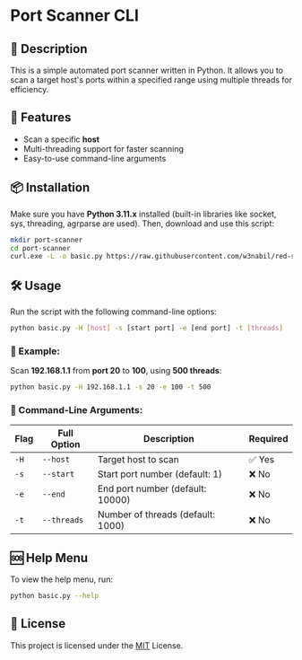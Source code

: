 # Port Scanner CLI

## 📌 Description
This is a simple automated port scanner written in Python. It allows you to scan a target host's ports within a specified range using multiple threads for efficiency.

## 🚀 Features
- Scan a specific **host**
- Multi-threading support for faster scanning
- Easy-to-use command-line arguments

## 📦 Installation
Make sure you have **Python 3.11.x** installed (built-in libraries like socket, sys, threading, agrparse are used). Then, download and use this script:

```bash
mkdir port-scanner
cd port-scanner
curl.exe -L -o basic.py https://raw.githubusercontent.com/w3nabil/red-scripts/main/port/basic.py
```

## 🛠 Usage
Run the script with the following command-line options:

```bash
python basic.py -H [host] -s [start port] -e [end port] -t [threads]
```

### 🎯 Example:
Scan **192.168.1.1** from **port 20** to **100**, using **500 threads**:
```bash
python basic.py -H 192.168.1.1 -s 20 -e 100 -t 500
```


### 📝 Command-Line Arguments:
| Flag | Full Option | Description | Required |
|------|------------|-------------|----------|
| `-H` | `--host`   | Target host to scan | ✅ Yes |
| `-s` | `--start`  | Start port number (default: 1) | ❌ No |
| `-e` | `--end`    | End port number (default: 10000)| ❌ No |
| `-t` | `--threads` | Number of threads (default: 1000) | ❌ No |

## 🆘 Help Menu
To view the help menu, run:
```bash
python basic.py --help
```

## 📜 License
This project is licensed under the [MIT](https://github.com/w3nabil/red-scripts/blob/main/LICENSE) License.



